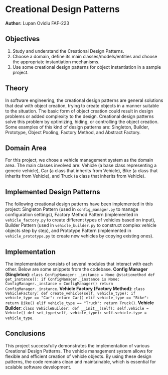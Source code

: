 # Creational Design Patterns

**Author:** Lupan Ovidiu FAF-223  

## Objectives
1. Study and understand the Creational Design Patterns.
2. Choose a domain, define its main classes/models/entities and choose the appropriate instantiation mechanisms.
3. Use some creational design patterns for object instantiation in a sample project.

## Theory
In software engineering, the creational design patterns are general solutions that deal with object creation, trying to create objects in a manner suitable to the situation. The basic form of object creation could result in design problems or added complexity to the design. Creational design patterns solve this problem by optimizing, hiding, or controlling the object creation. Some examples of this kind of design patterns are: Singleton, Builder, Prototype, Object Pooling, Factory Method, and Abstract Factory.

## Domain Area
For this project, we chose a vehicle management system as the domain area. The main classes involved are: Vehicle (a base class representing a generic vehicle), Car (a class that inherits from Vehicle), Bike (a class that inherits from Vehicle), and Truck (a class that inherits from Vehicle).

## Implemented Design Patterns
The following creational design patterns have been implemented in this project: Singleton Pattern (used in `config_manager.py` to manage configuration settings), Factory Method Pattern (implemented in `vehicle_factory.py` to create different types of vehicles based on input), Builder Pattern (used in `vehicle_builder.py` to construct complex vehicle objects step by step), and Prototype Pattern (implemented in `vehicle_prototype.py` to create new vehicles by copying existing ones).

## Implementation
The implementation consists of several modules that interact with each other. Below are some snippets from the codebase. **Config Manager (Singleton)**: `class ConfigManager: _instance = None @staticmethod def get_instance(): if ConfigManager._instance is None: ConfigManager._instance = ConfigManager() return ConfigManager._instance`. **Vehicle Factory (Factory Method)**: `class VehicleFactory: def create_vehicle(self, vehicle_type): if vehicle_type == "Car": return Car() elif vehicle_type == "Bike": return Bike() elif vehicle_type == "Truck": return Truck()`. **Vehicle Builder**: `class VehicleBuilder: def __init__(self): self.vehicle = Vehicle() def set_type(self, vehicle_type): self.vehicle.type = vehicle_type`.

## Conclusions
This project successfully demonstrates the implementation of various Creational Design Patterns. The vehicle management system allows for flexible and efficient creation of vehicle objects. By using these design patterns, the code remains clean and maintainable, which is essential for scalable software development.
